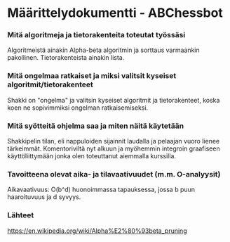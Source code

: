 Määrittelydokumentti - ABChessbot
========

### Mitä algoritmeja ja tietorakenteita toteutat työssäsi

Algoritmeistä ainakin Alpha-beta algoritmin ja sorttaus varmaankin pakollinen. Tietorakenteista ainakin lista.

### Mitä ongelmaa ratkaiset ja miksi valitsit kyseiset algoritmit/tietorakenteet

Shakki on "ongelma" ja valitsin kyseiset algoritmit ja tietorakenteet, koska koen ne sopivimmiksi ongelman ratkaisemiseksi.

### Mitä syötteitä ohjelma saa ja miten näitä käytetään

Shakkipelin tilan, eli nappuloiden sijainnit laudalla ja pelaajan vuoro lienee tärkeimmät. Komentoriviltä nyt alkuun
ja myöhemmin integroin graafiseen käyttöliittymään jonka olen toteuttanut aiemmalla kurssilla.

### Tavoitteena olevat aika- ja tilavaativuudet (m.m. O-analyysit)

Aikavaativuus: O(b^d) huonoimmassa tapauksessa, jossa b puun haaroituvuus ja d syvyys.

### Lähteet

https://en.wikipedia.org/wiki/Alpha%E2%80%93beta_pruning
 


